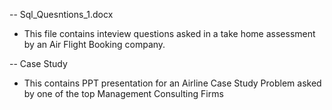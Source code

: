 -- Sql_Quesntions_1.docx
- This file contains inteview questions asked in a take home assessment by an Air Flight Booking company.

-- Case Study
- This contains PPT presentation for an Airline Case Study Problem asked by one of the top Management Consulting Firms
